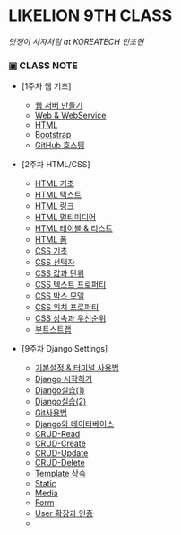 # LIKELION 9TH CLASS

_멋쟁이 사자처럼 at KOREATECH 민초현_


### ▣ CLASS NOTE 
  * [1주차 웹 기초]
    * [웹 서버 만들기](https://github.com/angly97/LilkeLion-first-semester/blob/master/1%EC%A3%BC%EC%B0%A8_%EC%9B%B9%EA%B8%B0%EC%B4%88/%EC%9B%B9%EC%84%9C%EB%B2%84%EB%A5%BC%EB%A7%8C%EB%93%9C%EB%8A%94%EB%B0%A9%EB%B2%95.md)
    * [Web & WebService](https://github.com/angly97/LilkeLion-first-semester/blob/master/1%EC%A3%BC%EC%B0%A8_%EC%9B%B9%EA%B8%B0%EC%B4%88/Web%26WebService.md)
    * [HTML](https://github.com/angly97/LilkeLion-first-semester/blob/master/1%EC%A3%BC%EC%B0%A8_%EC%9B%B9%EA%B8%B0%EC%B4%88/HTML.md)
    * [Bootstrap](https://github.com/angly97/LilkeLion-first-semester/blob/master/1%EC%A3%BC%EC%B0%A8_%EC%9B%B9%EA%B8%B0%EC%B4%88/Bootstrap.md)
    * [GitHub 호스팅](https://github.com/angly97/LilkeLion-first-semester/blob/master/1%EC%A3%BC%EC%B0%A8_%EC%9B%B9%EA%B8%B0%EC%B4%88/GitHub.md)
   
  * [2주차 HTML/CSS]
    * [HTML 기초](https://github.com/angly97/LilkeLion-first-semester/blob/master/2%EC%A3%BC%EC%B0%A8_HTML%26CSS/HTML-%EA%B8%B0%EC%B4%88.md)
    * [HTML 텍스트](https://github.com/angly97/LilkeLion-first-semester/blob/master/2%EC%A3%BC%EC%B0%A8_HTML%26CSS/HTML-%ED%85%8D%EC%8A%A4%ED%8A%B8.md)
    * [HTML 링크](https://github.com/angly97/LilkeLion-first-semester/blob/master/2%EC%A3%BC%EC%B0%A8_HTML%26CSS/HTML-%EB%A7%81%ED%81%AC.md)
    * [HTML 멀티미디어](https://github.com/angly97/LilkeLion-first-semester/blob/master/2%EC%A3%BC%EC%B0%A8_HTML%26CSS/HTML-%EB%A9%80%ED%8B%B0%EB%AF%B8%EB%94%94%EC%96%B4.md)
    * [HTML 테이블 & 리스트](https://github.com/angly97/LilkeLion-first-semester/blob/master/2%EC%A3%BC%EC%B0%A8_HTML%26CSS/HTML-%ED%85%8C%EC%9D%B4%EB%B8%94%26%EB%A6%AC%EC%8A%A4%ED%8A%B8.md)
    * [HTML 폼](https://github.com/angly97/LilkeLion-first-semester/blob/master/2%EC%A3%BC%EC%B0%A8_HTML%26CSS/HTML-%ED%8F%BC.md)
    * [CSS 기초](https://github.com/angly97/LilkeLion-first-semester/blob/master/2%EC%A3%BC%EC%B0%A8_HTML%26CSS/CSS-%EA%B8%B0%EC%B4%88.md)  
    * [CSS 선택자](https://github.com/angly97/LilkeLion-first-semester/blob/master/2%EC%A3%BC%EC%B0%A8_HTML&CSS/CSS-%EC%84%A0%ED%83%9D%EC%9E%90.md)
    * [CSS 값과 단위](https://github.com/angly97/LilkeLion-first-semester/blob/master/2%EC%A3%BC%EC%B0%A8_HTML%26CSS/CSS-%EA%B0%92%EA%B3%BC%EB%8B%A8%EC%9C%84.md)
    * [CSS 텍스트 프로퍼티](https://github.com/angly97/LilkeLion-first-semester/blob/master/2%EC%A3%BC%EC%B0%A8_HTML%26CSS/CSS-%ED%85%8D%EC%8A%A4%ED%8A%B8%ED%94%84%EB%A1%9C%ED%8D%BC%ED%8B%B0.md)
    * [CSS 박스 모델](https://github.com/angly97/LilkeLion-first-semester/blob/master/2%EC%A3%BC%EC%B0%A8_HTML%26CSS/CSS-%EB%B0%95%EC%8A%A4%EB%AA%A8%EB%8D%B8.md)
    * [CSS 위치 프로퍼티](https://github.com/angly97/LilkeLion-first-semester/blob/master/2%EC%A3%BC%EC%B0%A8_HTML%26CSS/CSS-%EC%9C%84%EC%B9%98%ED%94%84%EB%A1%9C%ED%8D%BC%ED%8B%B0.md)
    * [CSS 상속과 우선순위](https://github.com/angly97/LilkeLion-first-semester/blob/master/2%EC%A3%BC%EC%B0%A8_HTML%26CSS/CSS-%EC%83%81%EC%86%8D%26%EC%9A%B0%EC%84%A0%EC%88%9C%EC%9C%84.md)
    * [부트스트랩](https://github.com/angly97/LilkeLion-first-semester/blob/master/2%EC%A3%BC%EC%B0%A8_HTML%26CSS/%EB%B6%80%ED%8A%B8%EC%8A%A4%ED%8A%B8%EB%9E%A9.md) 
      
  * [9주차 Django Settings]
    * [기본설정 & 터미널 사용법](https://github.com/angly97/LilkeLion-first-semester/blob/master/9%EC%A3%BC%EC%B0%A8_DjangoSettings/DjangoSettings-%EA%B8%B0%EB%B3%B8%EC%84%A4%EC%A0%95%26%ED%84%B0%EB%AF%B8%EB%84%90%EC%82%AC%EC%9A%A9%EB%B2%95.md)
    * [Django 시작하기](https://github.com/angly97/LilkeLion-first-semester/blob/master/9%EC%A3%BC%EC%B0%A8_DjangoSettings/DjangoSettings-Django%EC%8B%9C%EC%9E%91%ED%95%98%EA%B8%B0.md)   
    * [Django실습(1)](https://github.com/angly97/LilkeLion-first-semester/blob/master/9%EC%A3%BC%EC%B0%A8_DjangoSettings/Django-Django%EC%8B%A4%EC%8A%B5%5B1%5D.md)
    * [Django실습(2)](https://github.com/angly97/LilkeLion-first-semester/blob/master/9%EC%A3%BC%EC%B0%A8_DjangoSettings/Django-Django%EC%8B%A4%EC%8A%B5%5B2%5D.md)
    * [Git사용법](https://github.com/angly97/LilkeLion-first-semester/blob/master/9%EC%A3%BC%EC%B0%A8_DjangoSettings/Django-Git%EC%82%AC%EC%9A%A9%EB%B2%95.md)
    * [Django와 데이터베이스](https://github.com/angly97/LilkeLion-first-semester/blob/master/9%EC%A3%BC%EC%B0%A8_DjangoSettings/Django-Django%26%EB%8D%B0%EC%9D%B4%ED%84%B0%EB%B2%A0%EC%9D%B4%EC%8A%A4.md)
    * [CRUD-Read](https://github.com/angly97/LilkeLion-first-semester/blob/master/9%EC%A3%BC%EC%B0%A8_DjangoSettings/Django-CRUD-Read.md)
    * [CRUD-Create](https://github.com/angly97/LilkeLion-first-semester/blob/master/9%EC%A3%BC%EC%B0%A8_DjangoSettings/Django-CRUD-Create.md)
    * [CRUD-Update](https://github.com/angly97/LilkeLion-first-semester/blob/master/9%EC%A3%BC%EC%B0%A8_DjangoSettings/Django-CRUD-Update.md)
    * [CRUD-Delete](https://github.com/angly97/LilkeLion-first-semester/blob/master/9%EC%A3%BC%EC%B0%A8_DjangoSettings/Django-CRUD-Delete.md)
    * [Template 상속](https://github.com/angly97/LilkeLion-first-semester/blob/master/9%EC%A3%BC%EC%B0%A8_DjangoSettings/Django-Template%EC%83%81%EC%86%8D.md)
    * [Static](https://github.com/angly97/LilkeLion-first-semester/blob/master/9%EC%A3%BC%EC%B0%A8_DjangoSettings/Django-Static.md)
    * [Media](https://github.com/angly97/LilkeLion-first-semester/blob/master/9%EC%A3%BC%EC%B0%A8_DjangoSettings/Django-Media.md)
    * [Form](https://github.com/angly97/LilkeLion-first-semester/blob/master/9%EC%A3%BC%EC%B0%A8_DjangoSettings/Django-Form.md)
    * [User 확장과 인증](https://github.com/angly97/LilkeLion-first-semester/blob/master/9%EC%A3%BC%EC%B0%A8_DjangoSettings/Django-User%ED%99%95%EC%9E%A5%26%EC%9D%B8%EC%A6%9D.md)
    * 
    
   
